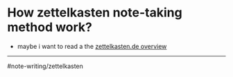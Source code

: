 # How zettelkasten note-taking method work?

- maybe i want to read a the [zettelkasten.de overview](<https://zettelkasten.de/posts/overview>)

---

#note-writing/zettelkasten
